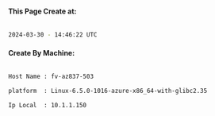 
   
#### This Page Create at:

```bash

2024-03-30 - 14:46:22 UTC

```

#### Create By Machine:

```bash

Host Name : fv-az837-503

platform  : Linux-6.5.0-1016-azure-x86_64-with-glibc2.35

Ip Local  : 10.1.1.150

```

